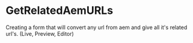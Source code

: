 # GetRelatedAemURLs
Creating a form that will convert any url from aem and give all it's related url's. (Live, Preview, Editor)
